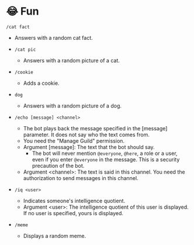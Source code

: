 # 😂 Fun



`/cat fact`

* Answers with a random cat fact.



* `/cat pic`
  * Answers with a random picture of a cat.



* `/cookie`
  * Adds a cookie.



* `dog`
  * Answers with a random picture of a dog.



* `/echo [message] <channel>`
  * The bot plays back the message specified in the \[message] parameter. It does not say who the text comes from.&#x20;
  * You need the "Manage Guild" permission.
  * Argument \[message]: The text that the bot should say.
    * The bot will never mention `@everyone`, `@here`, a role or a user, even if you enter `@everyone` in the message. This is a security precaution of the bot.
  * Argument \<channel>: The text is said in this channel. You need the authorization to send messages in this channel.



* `/iq <user>`
  * Indicates someone's intelligence quotient.
  * Argument \<user>: The intelligence quotient of this user is displayed. If no user is specified, yours is displayed.



* `/meme`
  * Displays a random meme.
